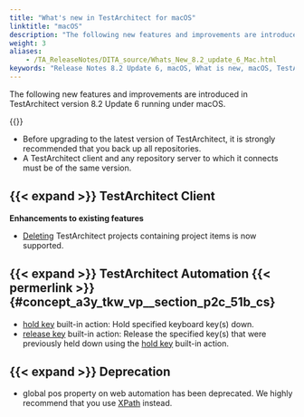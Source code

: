 ```yaml
--- 
title: "What's new in TestArchitect for macOS"
linktitle: "macOS"
description: "The following new features and improvements are introduced in TestArchitect version 8.2 Update 6 running under macOS."
weight: 3
aliases: 
    - /TA_ReleaseNotes/DITA_source/Whats_New_8.2_update_6_Mac.html
keywords: "Release Notes 8.2 Update 6, macOS, What is new, macOS, TestArchitect 8.2 Update 6, TestArchitect 8.2 Update 6, what is new, macOS"
---
```


The following new features and improvements are introduced in TestArchitect version 8.2 Update 6 running under macOS.

{{<remember>}}

-   Before upgrading to the latest version of TestArchitect, it is strongly recommended that you back up all repositories.
-   A TestArchitect client and any repository server to which it connects must be of the same version.

## {{< expand >}} TestArchitect Client

**Enhancements to existing features**

-   [Deleting](/user-guide/projects-and-project-items/projects-in-testarchitect/delete-a-project) TestArchitect projects containing project items is now supported.

## {{< expand >}} TestArchitect Automation {{< permerlink >}} {#concept_a3y_tkw_vp__section_p2c_51b_cs} 

-   [hold key](/automation-guide/action-based-testing-language/built-in-actions/system-actions/keyboard/hold-key) built-in action: Hold specified keyboard key\(s\) down.
-   [release key](/automation-guide/action-based-testing-language/built-in-actions/system-actions/keyboard/release-key) built-in action: Release the specified key\(s\) that were previously held down using the [hold key](/automation-guide/action-based-testing-language/built-in-actions/system-actions/keyboard/hold-key) built-in action.

## {{< expand >}} Deprecation

-   global pos property on web automation has been deprecated. We highly recommend that you use [XPath](/user-guide/interface-definitions/control-properties/secondary-properties/xpath-property) instead.


